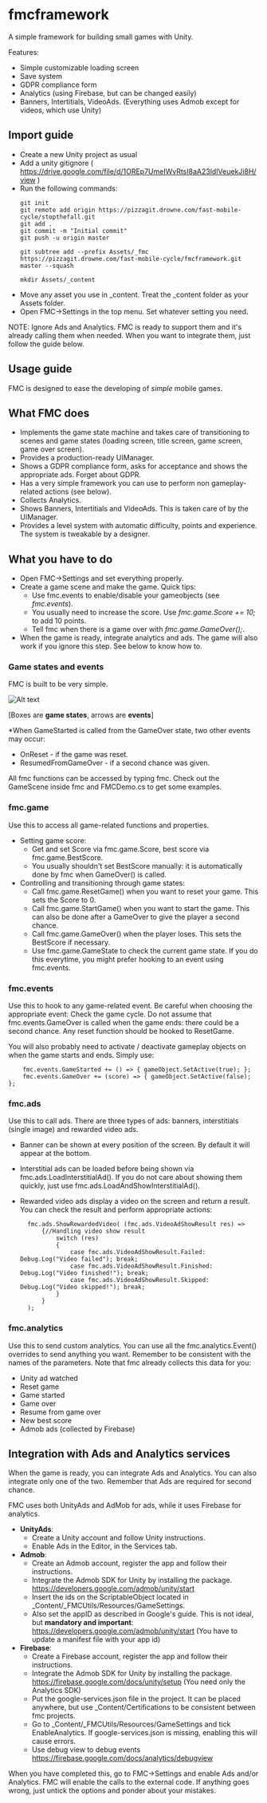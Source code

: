 # fmcframework

A simple framework for building small games with Unity.

Features:

* Simple customizable loading screen
* Save system
* GDPR compliance form
* Analytics (using Firebase, but can be changed easily)
* Banners, Intertitials, VideoAds. (Everything uses Admob except for videos, which use Unity)

## Import guide

* Create a new Unity project as usual
* Add a unity gitignore ( https://drive.google.com/file/d/1OREp7UmeIWvRtsI8aA23ldIVeuekJi8H/view )
* Run the following commands: 
    ```
    git init
    git remote add origin https://pizzagit.drowne.com/fast-mobile-cycle/stopthefall.git
    git add .
    git commit -m "Initial commit"
    git push -u origin master
    
    git subtree add --prefix Assets/_fmc https://pizzagit.drowne.com/fast-mobile-cycle/fmcframework.git master --squash
    
    mkdir Assets/_content
    ```
* Move any asset you use in _content. Treat the _content folder as your Assets folder.
* Open FMC->Settings in the top menu. Set whatever setting you need.

NOTE: Ignore Ads and Analytics. FMC is ready to support them and it's already calling them when needed. When you want to integrate them, just follow the guide below.

## Usage guide

FMC is designed to ease the developing of _simple_ mobile games.

## What FMC does

* Implements the game state machine and takes care of transitioning to scenes and game states (loading screen, title screen, game screen, game over screen).
* Provides a production-ready UIManager.
* Shows a GDPR compliance form, asks for acceptance and shows the appropriate ads. Forget about GDPR.
* Has a very simple framework you can use to perform non gameplay-related actions (see below).
* Collects Analytics.
* Shows Banners, Intertitials and VideoAds. This is taken care of by the UIManager.
* Provides a level system with automatic difficulty, points and experience. The system is tweakable by a designer.

## What you have to do

* Open FMC->Settings and set everything properly.
* Create a game scene and make the game. Quick tips:
    * Use fmc.events to enable/disable your gameobjects (see _fmc.events_).
    * You usually need to increase the score. Use _fmc.game.Score += 10;_ to add 10 points.
    * Tell fmc when there is a game over with _fmc.game.GameOver();_.
* When the game is ready, integrate analytics and ads. The game will also work if you ignore this step. See below to know how to.

### Game states and events

FMC is built to be very simple.

![Alt text](
https://g.gravizo.com/svg?%20digraph%20G%20{%20SplashScreen%20[shape=box];%20TitleScreen%20[shape=box];%20GameOver%20[shape=box];%20Playing%20[shape=box];%20SplashScreen%20-%3E%20TitleScreen%20TitleScreen%20-%3E%20Playing;%20[label=%22%20GameStarted%22]]%20Playing%20-%3E%20GameOver;%20[label=%22%20GameOver%22]%20GameOver%20-%3E%20Playing;%20[label=%22%20GameStarted*%20%22]]%20GameOver%20-%3E%20TitleScreen;%20[label=%22GoingToTitleScreen%22]]%20}
)
<!---
NOTE: This is the original gravizo code, but GitLab does not like this directly. Paste this in your browser bar and get the resolved URL.
https://g.gravizo.com/svg?
  digraph G {
    SplashScreen [shape=box];
    TitleScreen [shape=box];
    GameOver [shape=box];
    Playing [shape=box];
    SplashScreen -> TitleScreen
    TitleScreen -> Playing; [label=" GameStarted"]]
    Playing -> GameOver; [label=" GameOver"]
    GameOver -> Playing; [label=" GameStarted* "]]
    GameOver -> TitleScreen; [label="GoingToTitleScreen"]]
  }
-->
[Boxes are **game states**, arrows are **events**]

*When GameStarted is called from the GameOver state, two other events may occur:
* OnReset - if the game was reset.
* ResumedFromGameOver - if a second chance was given.

All fmc functions can be accessed by typing fmc. Check out the GameScene inside fmc and FMCDemo.cs to get some examples.

### fmc.game

Use this to access all game-related functions and properties. 

* Setting game score:
    * Get and set Score via fmc.game.Score, best score via fmc.game.BestScore. 
    * You usually shouldn't set BestScore manually: it is automatically done by fmc when GameOver() is called.
* Controlling and transitioning through game states:
    * Call fmc.game.ResetGame() when you want to reset your game. This sets the Score to 0.
    * Call fmc.game.StartGame() when you want to start the game. This can also be done after a GameOver to give the player a second chance.
    * Call fmc.game.GameOver() when the player loses. This sets the BestScore if necessary.
    * Use fmc.game.GameState to check the current game state. If you do this everytime, you might prefer hooking to an event using fmc.events.

### fmc.events

Use this to hook to any game-related event. Be careful when choosing the appropriate event: Check the game cycle.
Do not assume that fmc.events.GameOver is called when the game ends: there could be a second chance.
Any reset function should be hooked to ResetGame.

You will also probably need to activate / deactivate gameplay objects on when the game starts and ends.
Simply use:

        fmc.events.GameStarted += () => { gameObject.SetActive(true); };
        fmc.events.GameOver += (score) => { gameObject.SetActive(false); };

### fmc.ads

Use this to call ads. There are three types of ads: banners, interstitials (single image) and rewarded video ads.

* Banner can be shown at every position of the screen. By default it will appear at the bottom.
* Interstitial ads can be loaded before being shown via fmc.ads.LoadInterstitialAd(). If you do not care about showing them quickly, just use fmc.ads.LoadAndShowInterstitialAd().
* Rewarded video ads display a video on the screen and return a result. You can check the result and perform appropriate actions:
    
        fmc.ads.ShowRewardedVideo( (fmc.ads.VideoAdShowResult res) => 
            {//Handling video show result
                switch (res)
                {
                    case fmc.ads.VideoAdShowResult.Failed: Debug.Log("Video failed"); break;
                    case fmc.ads.VideoAdShowResult.Finished: Debug.Log("Video finished!"); break;
                    case fmc.ads.VideoAdShowResult.Skipped: Debug.Log("Video skipped!"); break;
                }
            }
        );

### fmc.analytics
Use this to send custom analytics. You can use all the fmc.analytics.Event() overrides to send anything you want.
Remember to be consistent with the names of the parameters.
Note that fmc already collects this data for you:
* Unity ad watched 
* Reset game 
* Game started 
* Game over
* Resume from game over 
* New best score
* Admob ads (collected by Firebase)

## Integration with Ads and Analytics services
When the game is ready, you can integrate Ads and Analytics.
You can also integrate only one of the two. Remember that Ads are required for second chance.

FMC uses both UnityAds and AdMob for ads, while it uses Firebase for analytics.
* **UnityAds**:
    * Create a Unity account and follow Unity instructions.
    * Enable Ads in the Editor, in the Services tab.
* **Admob**:
    * Create an Admob account, register the app and follow their instructions.
    * Integrate the Admob SDK for Unity by installing the package. https://developers.google.com/admob/unity/start
    * Insert the ids on the ScriptableObject located in _Content/_FMCUtils/Resources/GameSettings.
    * Also set the appID as described in Google's guide. This is not ideal, but **mandatory and important**: https://developers.google.com/admob/unity/start (You have to update a manifest file with your app id)
* **Firebase**:
    * Create a Firebase account, register the app and follow their instructions. 
    * Integrate the Admob SDK for Unity by installing the package. https://firebase.google.com/docs/unity/setup (You need only the Analytics SDK)
    * Put the google-services.json file in the project. It can be placed anywhere, but use _Content/Certifications to be consistent between fmc projects.
    * Go to _Content/_FMCUtils/Resources/GameSettings and tick EnableAnalytics. If google-services.json is missing, enabling this will cause errors.
    * Use debug view to debug events https://firebase.google.com/docs/analytics/debugview

When you have completed this, go to FMC->Settings and enable Ads and/or Analytics. FMC will enable the calls to the external code.
If anything goes wrong, just untick the options and ponder about your mistakes.